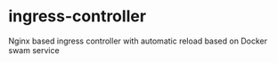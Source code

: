 # ingress-controller
Nginx based ingress controller with automatic reload based on Docker swam service
